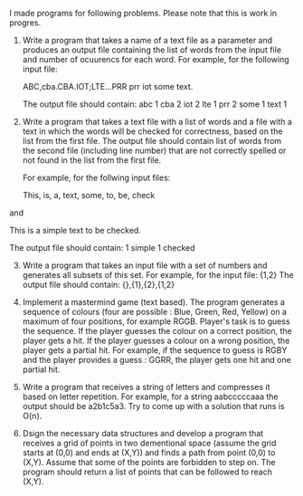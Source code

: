 I made programs for following problems. Please note that this is work in progres.

1) Write a program that takes a name of a text file as a parameter and produces 
   an output file containing the list of words from the input file and number of ocuurencs for each word. 
   For example, for the following input file:
   
   ABC,cba.CBA.IOT;LTE...PRR prr iot some text.
   
   The output file should contain:
   abc 1
   cba 2
   iot 2
   lte 1
   prr 2
   some 1
   text 1

2) Write a program that takes a text file with a list of words and a file with a text in which the words will be checked for correctness, based on the list from the first file. 
   The output file should contain list of words from the second file (including line number) that are not correctly spelled or not found in the list from the first file.

   For example, for the follwing input files:

   This, is, a, text, some, to, be, check

and

   This is a simple text to be checked.

   The output file should contain:
   1 simple
   1 checked

3) Write a program that takes an input file with a set of numbers and generates all subsets of this set.
   For example, for the input file:
   {1,2}
   The output file should contain:
   {},{1},{2},{1,2}

4) Implement a mastermind game (text based). The program generates a sequence of colours (four are possible : Blue, Green, Red, Yellow) 
   on a maximum of four positions, for example RGGB. 
   Player's task is to guess the sequence. 
   If the player guesses the colour on a correct position, the player gets a hit. 
   If the player guesses a colour on a wrong position, the player gets a partial hit.
   For example, if the sequence to guess is RGBY and the player provides a guess : GGRR, the player gets one hit and one partial hit.

5) Write a program that receives a string of letters and compresses it based on letter repetition. 
   For example, for a string aabcccccaaa the output should be a2b1c5a3. 
   Try to come up with a solution that runs is O(n).

6) Dsign the necessary data structures and develop a program that receives a grid of points in two dementional space 
   (assume the grid starts at (0,0) and ends at (X,Y)) and finds a path from point (0,0) to (X,Y).
   Assume that some of the points are forbidden to step on. 
   The program should return a list of points that can be followed to reach (X,Y).
